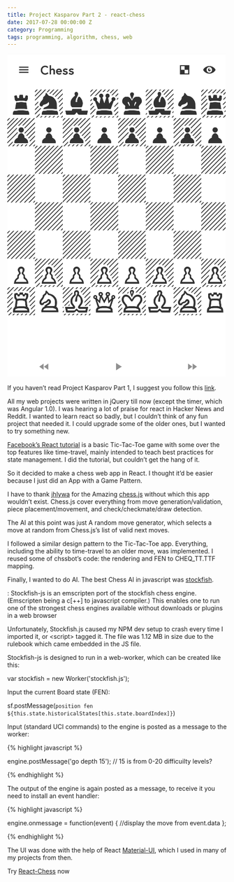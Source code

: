 ```yaml
---
title: Project Kasparov Part 2 - react-chess
date: 2017-07-28 00:00:00 Z
category: Programming
tags: programming, algorithm, chess, web
---
```

![-](/media/chessreact.png)

If you haven’t read Project Kasparov Part 1, I suggest you follow this [link](https://avinayak.github.io/Project-Kasparov-chess.html).

All my web projects were written in jQuery till now (except the timer, which was Angular 1.0). I was hearing a lot of praise for react in Hacker News and Reddit. I wanted to learn react so badly, but I couldn’t think of any fun project that needed it. I could upgrade some of the older ones, but I wanted to try something new.

[Facebook’s React tutorial](https://reactjs.org/tutorial/tutorial.html) is a basic Tic-Tac-Toe game with some over the top features like time-travel, mainly intended to teach best practices for state management. I did the tutorial, but couldn’t get the hang of it.

So it decided to make a chess web app in React. I thought it’d be easier because I just did an App with a Game Pattern.

I have to thank [jhlywa](https://github.com/jhlywa) for the Amazing [chess.js](https://github.com/jhlywa/chess.js/) without which this app wouldn’t exist. Chess.js cover everything from move generation/validation, piece placement/movement, and check/checkmate/draw detection.

The AI at this point was just A random move generator, which selects a move at random from Chess.js’s list of valid next moves.

I followed a similar design pattern to the Tic-Tac-Toe app. Everything, including the ability to time-travel to an older move, was implemented. I reused some of chssbot’s code: the rendering and FEN to CHEQ_TT.TTF mapping.

Finally, I wanted to do AI. The best Chess AI in javascript was [stockfish](https://github.com/exoticorn/stockfish-js).

: Stockfish-js is an emscripten port of the stockfish chess engine. (Emscripten being a c[++] to javascript compiler.) This enables one to run one of the strongest chess engines available without downloads or plugins in a web browser

Unfortunately, Stockfish.js caused my NPM dev setup to crash every time I imported it, or &lt;script&gt; tagged it. The file was 1.12 MB in size due to the rulebook which came embedded in the JS file.

Stockfish-js is designed to run in a web-worker, which can be created like this:

  var stockfish = new Worker('stockfish.js');


Input the current Board state (FEN):


  sf.postMessage(`position fen ${this.state.historicalStates[this.state.boardIndex]}`)


Input (standard UCI commands) to the engine is posted as a message to the worker:

{% highlight javascript %}

engine.postMessage('go depth 15'); // 15 is from 0-20 difficuilty levels? 

{% endhighlight %}

The output of the engine is again posted as a message, to receive it you need to install an event handler:

{% highlight javascript %}

  engine.onmessage = function(event) {
    //display the move from event.data
  };
  
{% endhighlight %}

The UI was done with the help of React [Material-UI](https://material-ui.com/), which I used in many of my projects from then.

Try [React-Chess](https://avinayak.github.io/chess/) now